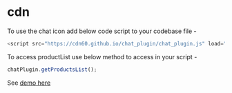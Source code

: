 # cdn

To use the chat icon add below code script to your codebase file -

```javascript
<script src="https://cdn60.github.io/chat_plugin/chat_plugin.js" load="true"></script>
```

To access productList use below method to access in your script -

```javascript
chatPlugin.getProductsList();
```

See [demo here](https://cdn60.github.io/chat_plugin/)

